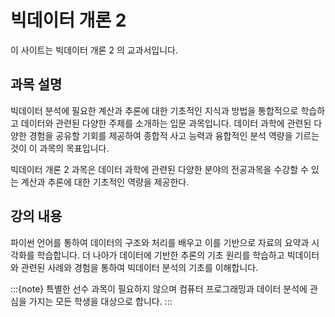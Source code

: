 # 빅데이터 개론 2 

이 사이트는 빅데이터 개론 2 의 교과서입니다.

## 과목 설명 

빅데이터 분석에 필요한 계산과 추론에 대한 기초적인 지식과 방법을 통합적으로 학습하고 데이터와 관련된 다양한 주제를 소개하는 입문 과목입니다. 데이터 과학에 관련된 다양한 경험을 공유할 기회를 제공하여 종합적 사고 능력과 융합적인 분석 역량을 기르는 것이 이 과목의 목표입니다. 

빅데이터 개론 2 과목은 데이터 과학에 관련된 다양한 분야의 전공과목을 수강할 수 있는 계산과 추론에 대한 기초적인 역량을 제공한다.  

## 강의 내용 

 파이썬 언어를 통하여 데이터의 구조와 처리를 배우고 이를 기반으로 자료의 요약과 시각화를 학습합니다. 더 나아가 데이터에 기반한 추론의 기초 원리를 학습하고 빅데이터와 관련된 사례와 경험을 통하여 빅데이터 분석의 기초를 이해합니다.


 
:::{note}
특별한 선수 과목이 필요하지 않으며 컴퓨터 프로그래밍과 데이터 분석에 관심을 가지는 모든 학생을 대상으로 합니다. 
:::

